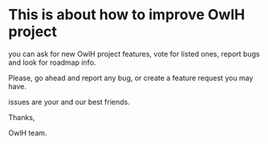 # This is about how to improve OwlH project

you can ask for new OwlH project features, vote for listed ones, report bugs and look for roadmap info.

Please, go ahead and report any bug, or create a feature request you may have.

issues are your and our best friends.

Thanks,

OwlH team.
